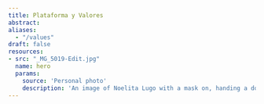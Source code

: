 ```yaml
---
title: Plataforma y Valores
abstract:
aliases:
  - "/values"
draft: false
resources:
- src: "_MG_5019-Edit.jpg"
  name: hero
  params:
    source: 'Personal photo'
    description: 'An image of Noelita Lugo with a mask on, handing a document to another woman, also wearing a mask.'
---
```

